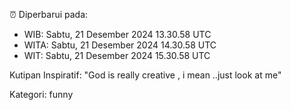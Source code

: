 ⏰ Diperbarui pada:
- WIB: Sabtu, 21 Desember 2024 13.30.58 UTC
- WITA: Sabtu, 21 Desember 2024 14.30.58 UTC
- WIT: Sabtu, 21 Desember 2024 15.30.58 UTC

Kutipan Inspiratif:
"God is really creative , i mean ..just look at me"


Kategori: funny

